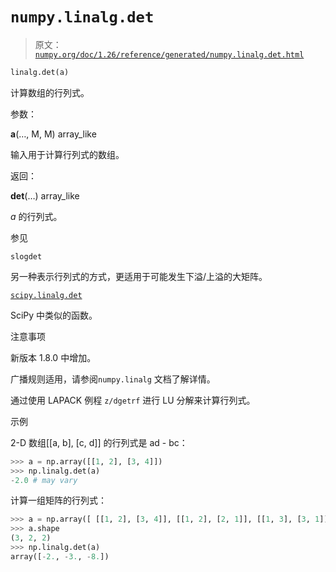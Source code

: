 # `numpy.linalg.det`

> 原文：[`numpy.org/doc/1.26/reference/generated/numpy.linalg.det.html`](https://numpy.org/doc/1.26/reference/generated/numpy.linalg.det.html)

```py
linalg.det(a)
```

计算数组的行列式。

参数：

**a**(…, M, M) array_like

输入用于计算行列式的数组。

返回：

**det**(…) array_like

*a* 的行列式。

参见

`slogdet`

另一种表示行列式的方式，更适用于可能发生下溢/上溢的大矩阵。

[`scipy.linalg.det`](https://docs.scipy.org/doc/scipy/reference/generated/scipy.linalg.det.html#scipy.linalg.det "(在 SciPy v1.11.2 中)")

SciPy 中类似的函数。

注意事项

新版本 1.8.0 中增加。

广播规则适用，请参阅`numpy.linalg` 文档了解详情。

通过使用 LAPACK 例程 `z/dgetrf` 进行 LU 分解来计算行列式。

示例

2-D 数组[[a, b], [c, d]] 的行列式是 ad - bc：

```py
>>> a = np.array([[1, 2], [3, 4]])
>>> np.linalg.det(a)
-2.0 # may vary 
```

计算一组矩阵的行列式：

```py
>>> a = np.array([ [[1, 2], [3, 4]], [[1, 2], [2, 1]], [[1, 3], [3, 1]] ])
>>> a.shape
(3, 2, 2)
>>> np.linalg.det(a)
array([-2., -3., -8.]) 
```
